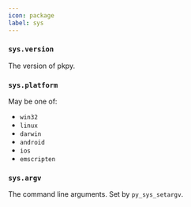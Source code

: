 ```yaml
---
icon: package
label: sys
---
```


### `sys.version`

The version of pkpy.

### `sys.platform`

May be one of:
+ `win32`
+ `linux`
+ `darwin`
+ `android`
+ `ios`
+ `emscripten`

### `sys.argv`

The command line arguments. Set by `py_sys_setargv`.
